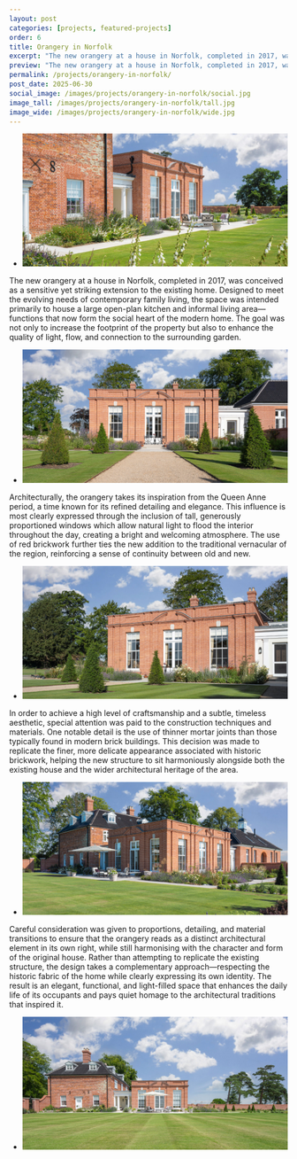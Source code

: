 ```yaml
---
layout: post
categories: [projects, featured-projects]
order: 6
title: Orangery in Norfolk
excerpt: "The new orangery at a house in Norfolk, completed in 2017, was conceived as a sensitive yet striking extension to the existing home. The goal was not only to increase the footprint of the property but also to enhance the quality of light, flow, and connection to the surrounding garden."
preview: "The new orangery at a house in Norfolk, completed in 2017, was conceived as a sensitive yet striking extension to the existing home. The goal was not only to increase the footprint of the property but also to enhance the quality of light, flow, and connection to the surrounding garden."
permalink: /projects/orangery-in-norfolk/
post_date: 2025-06-30
social_image: /images/projects/orangery-in-norfolk/social.jpg
image_tall: /images/projects/orangery-in-norfolk/tall.jpg
image_wide: /images/projects/orangery-in-norfolk/wide.jpg
---
```


<ul class="list">
	<li class="full">
		<a class="fancybox" rel="group" href="/images/projects/orangery-in-norfolk/124.jpg" title="{{ page.title }}">
			<img src="/images/projects/orangery-in-norfolk/thumbs/124.jpg" alt="{{ page.title }}">
		</a>
	</li>
</ul>

The new orangery at a house in Norfolk, completed in 2017, was conceived as a sensitive yet striking extension to the existing home. Designed to meet the evolving needs of contemporary family living, the space was intended primarily to house a large open-plan kitchen and informal living area—functions that now form the social heart of the modern home. The goal was not only to increase the footprint of the property but also to enhance the quality of light, flow, and connection to the surrounding garden.

<ul class="list">
	<li class="full">
		<a class="fancybox" rel="group" href="/images/projects/orangery-in-norfolk/005jpg" title="{{ page.title }}">
			<img src="/images/projects/orangery-in-norfolk/thumbs/005.jpg" alt="{{ page.title }}">
		</a>
	</li>
</ul>
Architecturally, the orangery takes its inspiration from the Queen Anne period, a time known for its refined detailing and elegance. This influence is most clearly expressed through the inclusion of tall, generously proportioned windows which allow natural light to flood the interior throughout the day, creating a bright and welcoming atmosphere. The use of red brickwork further ties the new addition to the traditional vernacular of the region, reinforcing a sense of continuity between old and new.

<ul class="list">
	<li class="full">
		<a class="fancybox" rel="group" href="/images/projects/orangery-in-norfolk/012.jpg" title="{{ page.title }}">
			<img src="/images/projects/orangery-in-norfolk/thumbs/012.jpg" alt="{{ page.title }}">
		</a>
	</li>
</ul>
In order to achieve a high level of craftsmanship and a subtle, timeless aesthetic, special attention was paid to the construction techniques and materials. One notable detail is the use of thinner mortar joints than those typically found in modern brick buildings. This decision was made to replicate the finer, more delicate appearance associated with historic brickwork, helping the new structure to sit harmoniously alongside both the existing house and the wider architectural heritage of the area.

<ul class="list">
	<li class="full">
		<a class="fancybox" rel="group" href="/images/projects/orangery-in-norfolk/035.jpg" title="{{ page.title }}">
			<img src="/images/projects/orangery-in-norfolk/thumbs/035.jpg" alt="{{ page.title }}">
		</a>
	</li>
</ul>

Careful consideration was given to proportions, detailing, and material transitions to ensure that the orangery reads as a distinct architectural element in its own right, while still harmonising with the character and form of the original house. Rather than attempting to replicate the existing structure, the design takes a complementary approach—respecting the historic fabric of the home while clearly expressing its own identity. The result is an elegant, functional, and light-filled space that enhances the daily life of its occupants and pays quiet homage to the architectural traditions that inspired it.

<ul class="list">
	<li class="full">
		<a class="fancybox" rel="group" href="/images/projects/orangery-in-norfolk/097.jpg" title="{{ page.title }}">
			<img src="/images/projects/orangery-in-norfolk/thumbs/097.jpg" alt="{{ page.title }}">
		</a>
	</li>
</ul>